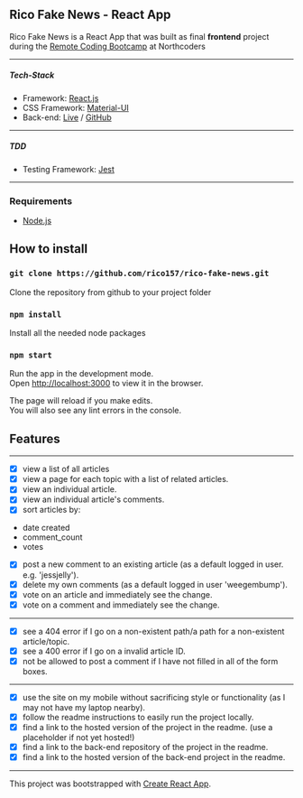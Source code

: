 **Rico Fake News - React App**
----
  Rico Fake News is a React App that was built as final **frontend** project during the [Remote Coding Bootcamp](https://northcoders.com/remote-coding-bootcamp) at Northcoders
  
  ---
##### Tech-Stack
* Framework: [React.js](https://reactjs.org/)
* CSS Framework: [Material-UI](https://material-ui.com/)
* Back-end: [Live](https://rico-nc-news.herokuapp.com/) / [GitHub](https://github.com/rico157/rico-fake-news-api)

---
##### TDD 
* Testing Framework: [Jest](https://jestjs.io/) 
---
### Requirements

* [Node.js](https://nodejs.org/)

## How to install


### `git clone https://github.com/rico157/rico-fake-news.git`

Clone the repository from github to your project folder


### `npm install`

Install all the needed node packages 


### `npm start`

Run the app in the development mode.<br />
Open [http://localhost:3000](http://localhost:3000) to view it in the browser.

The page will reload if you make edits.<br />
You will also see any lint errors in the console.




## Features
---
- [x] view a list of all articles 
- [x] view a page for each topic with a list of related articles.
- [x] view an individual article.
- [x] view an individual article's comments.
- [x] sort articles by:
 - date created
 - comment_count
 - votes
- [x] post a new comment to an existing article (as a default logged in user. e.g. 'jessjelly').
- [x] delete my own comments (as a default logged in user 'weegembump').
- [x] vote on an article and immediately see the change.
- [x] vote on a comment and immediately see the change.
---
- [x] see a 404 error if I go on a non-existent path/a path for a non-existent article/topic.
- [x] see a 400 error if I go on a invalid article ID.
- [x] not be allowed to post a comment if I have not filled in all of the form boxes.
---
- [x] use the site on my mobile without sacrificing style or functionality (as I may not have my laptop nearby).
- [x] follow the readme instructions to easily run the project locally.
- [x] find a link to the hosted version of the project in the readme. (use a placeholder if not yet hosted!)
- [x] find a link to the back-end repository of the project in the readme.
- [x] find a link to the hosted version of the back-end project in the readme.
---



This project was bootstrapped with [Create React App](https://github.com/facebook/create-react-app).
